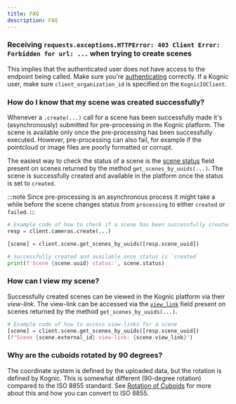 ```yaml
---
title: FAQ
description: FAQ
---
```



### Receiving `requests.exceptions.HTTPError: 403 Client Error: Forbidden for url: ...` when trying to create scenes

This implies that the authenticated user does not have access to the endpoint being called. Make sure you're [authenticating](../kognic-apis#authentication) correctly. If a Kognic user, make sure `client_organization_id` is specified on the `KognicIOClient`.


### How do I know that my scene was created successfully?

Whenever a `.create(...)` call for a scene has been successfully made it's (asynchronously) submitted for pre-processing in the Kognic platform. The scene is available only once the pre-processing has been successfully executed. However, pre-processing can also fail, for example if the pointcloud or image files are poorly formatted or corrupt. 

The easiest way to check the status of a scene is the [scene status](./working_with_scenes_and_inputs#scene-status) field present on scenes returned by the method `get_scenes_by_uuids(...)`. The scene is successfully created and available in the platform once the status is set to `created`. 

:::note
Since pre-processing is an asynchronous process it might take a while before the scene changes status from `processing` to either `created` or `failed`. 
:::

```python
# Example code of how to check if a scene has been successfully created
resp = client.cameras.create(...)

[scene] = client.scene.get_scenes_by_uuids([resp.scene_uuid])

# Successfully created and available once status is `created`
print(f'Scene {scene.uuid} status:', scene.status)
```

### How can I view my scene?

Successfully created scenes can be viewed in the Kognic platform via their *view-link*. The view-link can be accessed via the [`view_link`](./working_with_scenes_and_inputs#response) field present on scenes returned by the method `get_scenes_by_uuids(...)`.


```python
# Example code of how to access view-links for a scene
[scene] = client.scene.get_scenes_by_uuids([resp.scene_uuid])
(f"Scene {scene.external_id} view-link: {scene.view_link}")
```


### Why are the cuboids rotated by 90 degrees?

The coordinate system is defined by the uploaded data, but the rotation is defined by Kognic. This is somewhat
different (90-degree rotation) compared to the ISO 8855 standard. 
See [Rotation of Cuboids](../openlabel/openlabel-format.md#rotation-of-cuboids) for more about this and how you can 
convert to ISO 8855.
